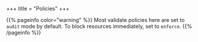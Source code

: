 +++
title = "Policies"
+++

{{% pageinfo color="warning" %}}
Most validate policies here are set to `audit` mode by default. To block resources immediately, set to `enforce`.
{{% /pageinfo %}}
